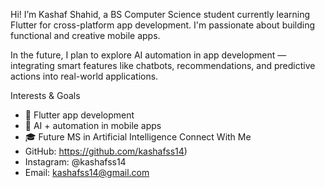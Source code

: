Hi! I’m Kashaf Shahid, a BS Computer Science student currently learning Flutter for cross-platform app development. I'm passionate about building functional and creative mobile apps.

In the future, I plan to explore AI automation in app development — integrating smart features like chatbots, recommendations, and predictive actions into real-world applications.

Interests & Goals
- 📱 Flutter app development
- 🤖 AI + automation in mobile apps
- 🎓 Future MS in Artificial Intelligence
Connect With Me
- GitHub: https://github.com/kashafss14)  
- Instagram: @kashafss14 
- Email: kashafss14@gmail.com
